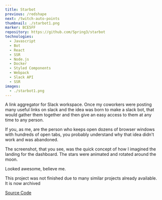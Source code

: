 ```yaml
---
title: Starbot
previous: /redshape
next: /twitch-auto-points
thumbnail: ./starbot1.png
marker: BCE5FF
repository: https://github.com/Spring3/starbot
technologies:
  - Javascript
  - Bot
  - React
  - SSR
  - Node.js
  - Docker
  - Styled Components
  - Webpack
  - Slack API
  - SSR
images:
  - ./starbot1.png
---
```


A link aggregator for Slack workspace. Once my coworkers were posting many useful links on slack and the idea was born to make a slack bot, that would gather them together and then give an easy access to them at any time to any person.

If you, as me, are the person who keeps open dozens of browser windows with hundreds of open tabs, you probably understand why that idea didn't work and was abandoned.

The screenshot, that you see, was the quick concept of how I imagined the landing for the dashboard. The stars were animated and rotated around the moon.

Looked awesome, believe me.

This project was not finished due to many similar projects already available. It is now archived

[Source Code](https://github.com/Spring3/starbot)
